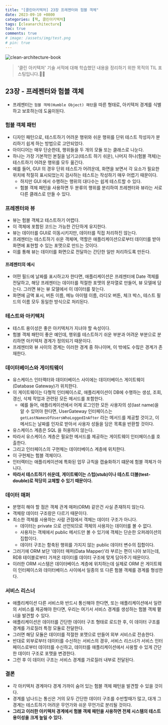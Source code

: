 ```yaml
---
title: "[클린아키텍처] 23장 프레젠터와 험블 객체"
date: 2023-09-10 +0800
categories: [책, 클린아키텍처]
tags: [cleanarchitecture]
toc: true
comments: true
# image: /assets/img/test.png
# pin: true
---
```


![clean-architecture-book](https://github.com/jeonyoungho/jeonyoungho.github.io/assets/44339530/5d90a988-4e1c-4f9c-b36b-28755aef9fff)

> '클린 아키텍처' 기술 서적에 대해 학습했던 내용을 정리하기 위한 목적의 TIL 포스팅입니다.🙆‍♂️

## 23장 - 프레젠터와 험블 객체

- 프레젠터는 `험블 객체(Humble Object) 패턴`을 따른 형태로, 아키텍처 경계를 식별하고 보호하는데 도움이된다.
  
### 험블 객체 패턴
- 디자인 패턴으로, 테스트하기 어려운 행위와 쉬운 행위를 단위 테스트 작성자가 분리하기 쉽게 하는 방법으로 고안되었다.
- 아이디어는 매우 단순한데, 행위들을 두 개의 모듈 또는 클래스로 나눈다.
- 하나는 가장 기본적인 본질을 남기고(테스트 하기 쉬운), 나머지 하나(험블 객체)는 테스트하기 어려운 행위를 모두 옮긴다.
- 예를 들어, GUI 의 경우 단위 테스트가 어려운데, 화면을 보면서 각 요소가 필요한 위치에 적절히 표시되었는지 검사하는 테스트는 작성하기 매우 어렵기 때문이다.
  - 하지만 GUI 에서 수행하는 행위의 대다수는 쉽게 테스트할 수 있다.
  - 험블 객체 패턴을 사용하면 두 분류의 행위를 분리하여 프레젠터와 뷰라는 서로 다른 클래스로 만들 수 있다.

### 프레젠터와 뷰
- 뷰는 험블 객체고 테스트하기 어렵다.
- 이 객체에 포함된 코드는 가능한 간단하게 유지한다.
- 뷰는 데이터를 GUI로 이동시키지만, 데이터를 직접 처리하진 않는다.
- 프레젠터는 테스트하기 쉬운 객체며, 역할은 애플리케이션으로부터 데이터를 받아 화면에 표현할 수 있는 포맷으로 만드는 것이다.
- 이를 통해 뷰는 데이터를 화면으로 전달하는 간단한 일만 처리하도록 만든다.

#### 프레젠터의 예시
- 어떤 필드에 날짜를 표시하고자 한다면, 애플리케이션은 프레젠터에 Date 객체를 전달하고, 해당 프레젠터는 데이터를 적절한 포맷의 문자열로 만들어, 뷰 모델에 담는다. 그러면 뷰는 뷰 모델에서 이 데이터를 찾는다.
- 화면에 금액 표시, 버튼 이름, 메뉴 아이템 이름, 라디오 버튼, 체크 박스, 테스트 필드의 이름 모두 동일한 방식으로 처리된다.

### 테스트와 아키텍처
- 테스트 용이성은 좋은 아키텍처가 지녀야 할 속성이다.
- 험블 객체 패턴이 좋은 예인데, 행위를 테스트하기 쉬운 부분과 어려운 부분으로 분리하면 아키텍처 경계가 정의되기 때문이다.
- 프레젠터와 뷰 사이의 경계는 이러한 경계 중 하나이며, 이 밖에도 수많은 경계가 존재한다.

### 데이터베이스와 게이틔웨이
- 유스케이스 인터랙터와 데이터베이스 사이에는 데이터베이스 게이트웨이(Database Gateway)가 위치한다.
- 이 게이트웨이는 다형적 인터페이스로, 애플리케이션이 DB에 수행하는 생성, 조회, 갱신, 삭제 작업과 관련된 모든 메서드를 포함한다.
  - 예를 들어, 애플리케이션에서 어제 로그인한 모든 사용자의 성(last name)을 알 수 있어야 한다면, UserGateway 인터페이스는 `getLastNamesOfUsersWhoLoggedInAfter` 라는 메서드를 제공할 것이고, 이 메서드는 날짜를 인자로 받아서 사용자 성들을 담은 목록을 반환할 것이다.
- 유스케이스 계층은 SQL 을 허용하지 않는다.
- 따라서 유스케이스 계층은 필요한 메서드를 제공하는 게이트웨이 인터페이스를 호출한다.
- 그리고 인터페이스의 구현체는 데이터베이스 계층에 위치한다.
- 이 구현체는 험블 객체이다.
- 인터렉터는 애플리케이션에 특화된 업무 규칙을 캡슐화하기 떄문에 험블 객체가 아니다.
- <b>따라서 테스트하기 쉬운데, 게이트웨이는 스텁(stub)이나 테스트 더블(test-double)로 적당히 교체할 수 있기 때문이다.</b>

### 데이터 매퍼
- 분명히 해야 할 점은 객체 관계 매퍼(ORM) 같은건 사실 존재하지 않는다.
- 객체랑 데이터 구조랑은 다르기 때문이다.
- 최소한 객체를 사용하는 사람 관점에서 객체는 데이터 구조가 아니다.
  - 데이터는 private 으로 선언되므로 객체의 사용자는 데이터를 볼 수 없다.
  - 사용자는 객체에서 public 메서드만 볼 수 있기에 객체는 단순한 오퍼레이션의 집합이다.
  - 데이터 구조는 함축된 행위를 가지지 않는 public 데이터 변수의 집합이다.
- 그러기에 ORM 보단 '데이터 매퍼(Data Mapper)'라 부르는 편이 나아 보이는데, RDB 테이블로부터 가져온 데이터를 데이터 구조에 맞게 담아주기 때문이다.
- 이러한 ORM 시스템은 데이터베이스 계층에 위치하는데 실제로 ORM 은 게이트웨이 인터페이스와 데이터베이스 사이에서 일종의 또 다른 험블 객체를 경계를 형성한다.

### 서비스 리스너
- 애플리케이션 다른 서비스와 반드시 통신해야 한다면, 또는 애플리케이션에서 일련의 서비스를 제공해야 한다면, 우리는 여기서 서비스 경계를 생성하는 험블 객체 퍁너을 발견할 수 있다.
- 애플리케이션은 데이터를 간단한 데이터 구조 형태로 로드한 후, 이 데이터 구조를 경계를 가로질러 특정 모듈로 전달한다.
- 그러면 해당 모듈은 데이터를 적절한 포맷으로 만들어 외부 서비스로 전송한다.
- 반대로 외부로부터 데이터를 수신하는 서비스의 경우, 서비스 리스너가 서비스 인터페이스로부터 데이터를 수신하고, 데이터를 애플리케이션에서 사용할 수 있게 간단한 데이터 구조로 포맷을 변경한다.
- 그런 후 이 데이터 구조는 서비스 경계를 가로질러 내부로 전달된다.

### 결론
- 각 아키텍처 경계마다 경계 가까이 숨어 있는 험블 객체 패턴을 발견할 수 있을 것이다.
- 경계를 넘나드는 통신은 거의 모두 간단한 데이터 구조를 수반할때가 많고, 대개 그 경계는 테스트하기 어려운 무언가와 쉬운 무언가로 분리될 것이다.
- <b>그리고 이러한 아키텍처 경계에서 험블 객체 패턴을 사용하면 전체 시스템의 테스트 용이성을 크게 높일 수 있다.</b>
